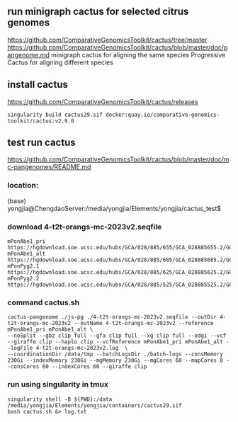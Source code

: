 ## run minigraph cactus for selected citrus genomes
https://github.com/ComparativeGenomicsToolkit/cactus/tree/master
https://github.com/ComparativeGenomicsToolkit/cactus/blob/master/doc/pangenome.md
minigraph cactus for aligning the same species
Progressive Cactus for aligning different species

## install cactus 
https://github.com/ComparativeGenomicsToolkit/cactus/releases
```
singularity build cactus29.sif docker:quay.io/comparative-genomics-toolkit/cactus:v2.9.0
```

## test run cactus
https://github.com/ComparativeGenomicsToolkit/cactus/blob/master/doc/mc-pangenomes/README.md
### location: 
(base) yongjia@ChengdaoServer:/media/yongjia/Elements/yongjia/cactus_test$
### download 4-t2t-orangs-mc-2023v2.seqfile
```
mPonAbe1_pri	https://hgdownload.soe.ucsc.edu/hubs/GCA/028/885/655/GCA_028885655.2/GCA_028885655.2.fa.gz
mPonAbe1_alt	https://hgdownload.soe.ucsc.edu/hubs/GCA/028/885/685/GCA_028885685.2/GCA_028885685.2.fa.gz
mPonPyg2.1	https://hgdownload.soe.ucsc.edu/hubs/GCA/028/885/625/GCA_028885625.2/GCA_028885625.2.fa.gz
mPonPyg2.2	https://hgdownload.soe.ucsc.edu/hubs/GCA/028/885/525/GCA_028885525.2/GCA_028885525.2.fa.gz
```
### command cactus.sh
```
cactus-pangenome ./js-pg ./4-t2t-orangs-mc-2023v2.seqfile --outDir 4-t2t-orangs-mc-2023v2 --outName 4-t2t-orangs-mc-2023v2 --reference mPonAbe1_pri mPonAbe1_alt \
--noSplit --gbz clip full --gfa clip full --xg clip full --odgi --vcf --giraffe clip --haplo clip --vcfReference mPonAbe1_pri mPonAbe1_alt --logFile 4-t2t-orangs-mc-2023v2.log  \
--coordinationDir /data/tmp --batchLogsDir ./batch-logs --consMemory 230Gi --indexMemory 230Gi --mgMemory 230Gi --mgCores 60 --mapCores 8 --consCores 60 --indexCores 60 --giraffe clip
```
### run using singularity in tmux
```
singularity shell -B ${PWD}:/data /media/yongjia/Elements/yongjia/containers/cactus29.sif
bash cactus.sh &> log.txt
```
